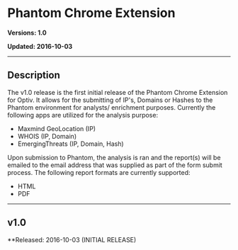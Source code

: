 # Phantom Chrome Extension

**Versions: 1.0**

**Updated: 2016-10-03**

---

## Description
The v1.0 release is the first initial release of the Phantom Chrome Extension for Optiv. It
allows for the submitting of IP's, Domains or Hashes to the Phantom environment for analysts/
enrichment purposes. Currently the following apps are utilized for the analysis purpose:

* Maxmind GeoLocation       (IP)
* WHOIS                     (IP, Domain)
* EmergingThreats           (IP, Domain, Hash)

Upon submission to Phantom, the analysis is ran and the report(s) will be emailed to the email
address that was supplied as part of the form submit process. The following report formats
are currently supported:

* HTML
* PDF

---

## v1.0

**Released: 2016-10-03 (INITIAL RELEASE)